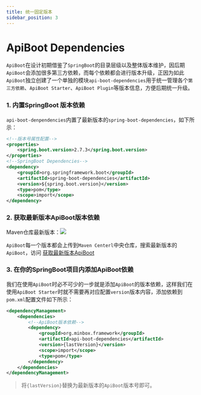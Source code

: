 ```yaml
---
title: 统一固定版本
sidebar_position: 3
---
```

# ApiBoot Dependencies 

`ApiBoot`在设计初期借鉴了`SpringBoot`的目录层级以及整体版本维护，因后期`ApiBoot`会添加很多第三方依赖，而每个依赖都会进行版本升级，正因为如此`ApiBoot`独立创建了一个单独的模块`api-boot-dependencies`用于统一管理各个`第三方依赖`、`ApiBoot Starter`、`ApiBoot Plugin`等版本信息，方便后期统一升级。

### 1. 内置SpringBoot 版本依赖
`api-boot-denpendencies`内置了最新版本的`spring-boot-dependencies`，如下所示：
```xml
<!--版本号属性配置-->
<properties>
    <spring.boot.version>2.7.3</spring.boot.version>
</properties>
<!--SpringBoot Dependencies-->
<dependency>
    <groupId>org.springframework.boot</groupId>
    <artifactId>spring-boot-dependencies</artifactId>
    <version>${spring.boot.version}</version>
    <type>pom</type>
    <scope>import</scope>
</dependency>
```

### 2. 获取最新版本ApiBoot版本依赖

Maven仓库最新版本：[![](https://img.shields.io/maven-central/v/org.minbox.framework/api-boot.svg?label=Maven%20Central)](https://search.maven.org/search?q=g:org.minbox.framework)

`ApiBoot`每一个版本都会上传到`Maven Centerl`中央仓库，搜索最新版本的`ApiBoot`，访问
<a href="https://search.maven.org/search?q=g:org.minbox.framework%20AND%20a:api-boot-dependencies" target="_blank">获取最新版本ApiBoot</a>

### 3. 在你的SpringBoot项目内添加ApiBoot依赖
我们在使用`ApiBoot`时必不可少的一步就是添加`ApiBoot`的版本依赖，这样我们在使用`ApiBoot Starter`时就不需要再对应配置`version`版本内容，添加依赖到`pom.xml`配置文件如下所示：
```xml
<dependencyManagement>
    <dependencies>
        <!--ApiBoot版本依赖-->
        <dependency>
            <groupId>org.minbox.framework</groupId>
            <artifactId>api-boot-dependencies</artifactId>
            <version>{lastVersion}</version>
            <scope>import</scope>
            <type>pom</type>
        </dependency>
    </dependencies>
</dependencyManagement>
```
> 将`{lastVersion}`替换为最新版本的`ApiBoot`版本号即可。
